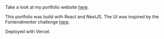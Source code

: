 Take a look at my portfolio website [here](ludev.fr).

This portfolio was build with React and NextJS.
The UI was inspired by the Fontendmentor challenge [here](https://www.frontendmentor.io/challenges/singlepage-developer-portfolio-bBVj2ZPi-x).

Deployed with Vercel.

